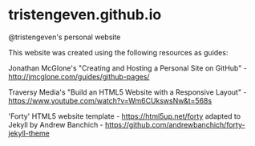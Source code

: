 # tristengeven.github.io
@tristengeven's personal website

This website was created using the following resources as guides:

Jonathan McGlone's "Creating and Hosting a Personal Site on GitHub" - http://jmcglone.com/guides/github-pages/

Traversy Media's "Build an HTML5 Website with a Responsive Layout" - https://www.youtube.com/watch?v=Wm6CUkswsNw&t=568s

'Forty' HTML5 website template - https://html5up.net/forty adapted to Jekyll by Andrew Banchich - https://github.com/andrewbanchich/forty-jekyll-theme
